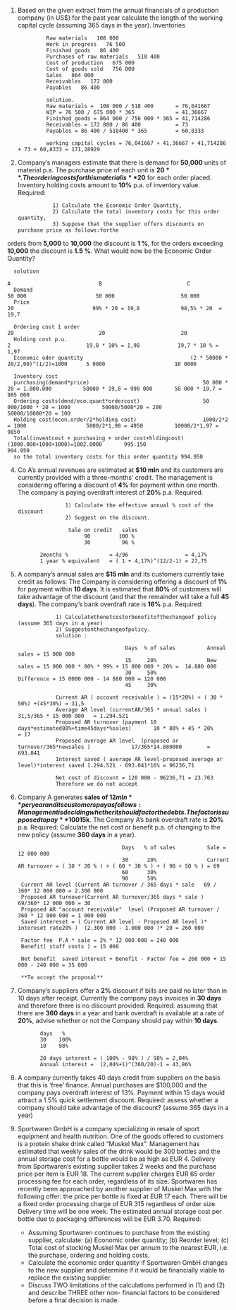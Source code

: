 1. Based on the given extract from the annual financials of a production company (in US$) for the past year calculate the length of the working capital cycle (assuming 365 days in the year).
Inventories

                Raw materials   108 000
                Work in progress   76 500
                Finished goods   86 400
                Purchases of raw materials   518 400
                Cost of production   675 000
                Cost of goods sold   756 000
                Sales   864 000
                Receivables   172 800
                Payables   86 400

                solution.
                Raw materials =  108 000 / 518 400       = 76,041667
                WIP = 76 500 / 675 000 * 365             = 41,36667
                Finished goods = 864 000 / 756 000 * 365 = 41,714286
                Receivables = 172 800 / 86 400           = 73
                Payables = 86 400 / 518400 * 365         = 60,8333
                
                working capital cycles = 76,041667 + 41,36667 + 41,714286 + 73 + 60,8333 = 171,28929



2. Company’s managers estimate that there is demand for **50,000** units of material p.a. The purchase price of each unit is **$20**. The ordering costs for this material is **$20** for each order placed. Inventory holding costs amount to **10%** p.a. of inventory value.
Required:

                  1) Calculate the Economic Order Quantity,
                  2) Calculate the total inventory costs for this order quantity,
                  3) Suppose that the supplier offers discounts on purchase price as follows:forthe
   
orders from **5,000** to **10,000** the discount is **1 %**, for the orders exceeding **10,000** the discount is **1.5 %**. What would now be the Economic Order Quantity?


      solution 
                                                                          A                            B                           C
      Demand                                                             50 000                      50 000                     50 000
      Price                                                              20                         99% * 20 = 19,8             98,5% * 20  = 19,7
                                                        
      Ordering cost 1 order                                              20                           20                        20 
      Holding cost p.u.                                                   2                        19,8 * 10% = 1,98            19,7 * 10 % = 1,97      
      Economic oder quantity                                  (2 * 50000 * 20/2,00)^(1/2)=1000      5 0000                      10 0000
      
      Inventory cost 
      purchasing(demand*price)                                    50 000 * 20 = 1.000.000          50000 * 19,8 = 990 000       50 000 * 19,7 = 985 000
      Ordering costs(dmnd/eco.quant*ordercost)                    50 000/1000 * 20 = 1000          50000/5000*20 = 200          50000/10000*20 = 100       
      Holding cost(econ.order/2*holding cost)                     1000/2*2 = 1000                   5000/2*1,98 = 4950          10000/2*1,97 = 9850
      Total(inventcost + purchasing + order cost+hldingcost)      (1000.000+1000+1000)=1002.0000       995.150                       994.950
      so the total inventory costs for this order quantity 994.950

4. Co A’s annual revenues are estimated at **$10 mln** and its customers are currently provided with a three-months’ credit. The management is considering offering a discount of **4%** for payment within one month. The company is paying overdraft interest of **20%** p.a.
Required:

                      1) Calculate the effective annual % cost of the discount
                      2) Suggest on the discount.

                       Sale on credit   sales 
                            90         100 %
                            30          96 %

              2months %             = 4/96                  = 4,17%
              1 year % equivalent   = ( 1 + 4,17%)^(12/2-1) = 27,75
   
5.  A company’s annual sales are **$15 mln** and its customers currently take credit as
follows:
The Company is considering offering a discount of **1%** for payment within **10 days**. It is estimated that **80%** of customers will take advantage of the discount (and that the remainder will take a full **45 days**). The company’s bank overdraft rate is **16%** p.a.
Required:

                    1) Calculatethenetcostorbenefitofthechangeof policy (assume 365 days in a year)
                    2) Suggestonthechangeofpolicy.
                    solution : 

                                          Days  % of sales          Annual sales = 15 000 000
                                          15     20%                New sales = 15 000 000 * 80% * 99% + 15 000 000 * 20% =  14.880 000
                                          30     50%                Difference = 15 0000 000 - 14 880 000 = 120 000
                                          45     30%
                    
                    Current AR ( account receivable ) = (15*20%) + ( 30 * 50%) +(45*30%) = 31,5
                    Average AR level (currentAR/365 * annual sales )                            31,5/365 * 15 000 000   = 1.294.521
                    Proposed AR turnover (payment 10 days*estimated80%+time45days*%sales)       10 * 80% + 45 * 20%     = 17
                    Proposed average AR level  (proposed ar turnover/365*newsales )             17/365*14.880000        = 693.041 
                    Interest saved ( average AR level-proposed average ar level)*interest saved 1.294.521 - 693.041*16% = 96236,71

                    Net cost of discount = 120 000 - 96236,71 = 23.763
                    Therefore we do not accept 

6. Company A generates **sales of $12 mln** per year and its customers pay as follows:
Management is deciding whether it should factor the debts. The factor is supposed to pay **100%*** of debts after **1 month** for the fee of **2%** of the turnover. The policy will allow to save annual personnel costs of **$15k**. The Company A’s bank overdraft rate is **20%** p.a.
Required: Calculate the net cost or benefit p.a. of changing to the new policy (assume **360 days** in a year).
                                     
                                        Days   % of sales          Sale = 12 000 000
                                        30      20%                Current AR turnover = ( 30 * 20 % ) + ( 60 * 30 % ) + ( 90 + 50 % ) = 69
                                        60      30%
                                        90      50%
        Current AR level (Current AR turnover / 365 days * sale   69 / 360* 12 000 000 = 2.300 000
        Proposed AR turnover(Current AR turnover/365 days * sale )  69/360* 12 000 000 = 30 
        Proposed AR "account receivable"  level (Proposed AR turnover / 360 * 12 000 000 = 1 000 000
        Saved intereset = ( Current AR level - Proposed AR level )* intereset rate20% )  (2.300 000 - 1.000 000 )* 20 = 260 000
        
        Factor fee  P.A * sale = 2% * 12 000 000 = 240 000
        Benefit( staff costs ) = 15 000
        
        Net benefit  saved interest + Benefit - Factor fee = 260 000 + 15 000 - 240 000 = 35 000 

        **To accept the proposal**

8. Company’s suppliers offer a **2%** discount if bills are paid no later than in 10 days after receipt. Currently the company pays invoices in **30 days** and therefore there is no discount provided.
Required: assuming that there are **360 days** in a year and bank overdraft is available at a rate of **20%**, advise whether or not the Company should pay within **10 days**.

              days   %
              30    100%
              10    98%
              
              20 days interest = ( 100% - 98% ) / 98% = 2,04%
              Annual interest =  (2,04%+1)^(360/20)-1 = 43,86%

10. A company currently takes 40 days credit from suppliers on the basis that this is ‘free’ finance. Annual purchases are $100,000 and the company pays overdraft interest of 13%. Payment within 15 days would attract a 1.5% quick settlement discount.
Required: assess whether a company should take advantage of the discount? (assume 365 days in a year)


11. Sportwaren GmbH is a company specializing in resale of sport equipment and health nutrition. One of the goods offered to customers is a protein shake drink called “Muskel Max”. Management has estimated that weekly sales of the drink would be 300 bottles and the annual storage cost for a bottle would be as high as EUR 4. Delivery from Sportwaren’s existing supplier takes 2 weeks and the purchase price per item is EUR 18. The current supplier charges EUR 65 order processing fee for each order, regardless of its size. Sportwaren has recently been approached by another supplier of Muskel Max with the following offer: the price per bottle is fixed at EUR 17 each. There will be a fixed order processing charge of EUR 315 regardless of order size. Delivery time will be one week. The estimated annual storage cost per bottle due to packaging differences will be EUR 3.70.
Required:

      - Assuming Sportwaren continues to purchase from the existing supplier, calculate: (a) Economic order quantity; (b) Reorder     level; (c) Total cost of stocking Muskel Max per annum to the nearest EUR, i.e. the purchase, ordering and holding costs.
      -  Calculate the economic order quantity if Sportwaren GmbH changes to the new supplier and determine if it would be financially viable to replace the existing supplier.
      -  Discuss TWO limitations of the calculations performed in (1) and (2) and describe THREE other non- financial factors to be considered before a final decision is made.
